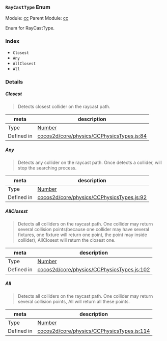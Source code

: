 ### `RayCastType` Enum



Module: [cc](../modules/cc.md)
Parent Module: [cc](../modules/cc.md)


Enum for RayCastType.


### Index
  - `Closest`
  - `Any`
  - `AllClosest`
  - `All`

### Details


##### Closest

> Detects closest collider on the raycast path.

| meta | description |
|------|-------------|
| Type | <a href="https://developer.mozilla.org/en/JavaScript/Reference/Global_Objects/Number" class="crosslink external" target="_blank">Number</a> |
| Defined in | [cocos2d/core/physics/CCPhysicsTypes.js:84](https://github.com/cocos-creator/engine/blob/79542d65dc19c8718cb54c9afa022e8f91855f48/cocos2d/core/physics/CCPhysicsTypes.js#L84) |



##### Any

> Detects any collider on the raycast path.
Once detects a collider, will stop the searching process.

| meta | description |
|------|-------------|
| Type | <a href="https://developer.mozilla.org/en/JavaScript/Reference/Global_Objects/Number" class="crosslink external" target="_blank">Number</a> |
| Defined in | [cocos2d/core/physics/CCPhysicsTypes.js:92](https://github.com/cocos-creator/engine/blob/79542d65dc19c8718cb54c9afa022e8f91855f48/cocos2d/core/physics/CCPhysicsTypes.js#L92) |



##### AllClosest

> Detects all colliders on the raycast path.
One collider may return several collision points(because one collider may have several fixtures,
one fixture will return one point, the point may inside collider), AllClosest will return the closest one.

| meta | description |
|------|-------------|
| Type | <a href="https://developer.mozilla.org/en/JavaScript/Reference/Global_Objects/Number" class="crosslink external" target="_blank">Number</a> |
| Defined in | [cocos2d/core/physics/CCPhysicsTypes.js:102](https://github.com/cocos-creator/engine/blob/79542d65dc19c8718cb54c9afa022e8f91855f48/cocos2d/core/physics/CCPhysicsTypes.js#L102) |



##### All

> Detects all colliders on the raycast path.
One collider may return several collision points, All will return all these points.

| meta | description |
|------|-------------|
| Type | <a href="https://developer.mozilla.org/en/JavaScript/Reference/Global_Objects/Number" class="crosslink external" target="_blank">Number</a> |
| Defined in | [cocos2d/core/physics/CCPhysicsTypes.js:114](https://github.com/cocos-creator/engine/blob/79542d65dc19c8718cb54c9afa022e8f91855f48/cocos2d/core/physics/CCPhysicsTypes.js#L114) |


